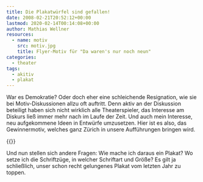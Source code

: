```yaml
---
title: Die Plakatwürfel sind gefallen!
date: 2008-02-21T20:52:12+00:00
lastmod: 2020-02-14T00:14:08+00:00
author: Mathias Wellner
resources:
  - name: motiv
    src: motiv.jpg
    title: Flyer-Motiv für "Da waren's nur noch neun"
categories:
  - theater
tags:
  - akitiv
  - plakat
---
```

War es Demokratie? Oder doch eher eine schleichende Resignation, wie sie bei Motiv-Diskussionen allzu oft auftritt. Denn aktiv an der Diskussion beteiligt haben sich nicht wirklich alle Theaterspieler, das Interesse am Diskurs ließ immer mehr nach im Laufe der Zeit. Und auch mein Interesse, neu aufgekommene Ideen in Entwürfe umzusetzen. Hier ist es also, das Gewinnermotiv, welches ganz Zürich in unsere Aufführungen bringen wird.

{{<responsive-image name="motiv">}}

Und nun stellen sich andere Fragen: Wie mache ich daraus ein Plakat? Wo setze ich die Schriftzüge, in welcher Schriftart und Größe? Es gilt ja schließlich, unser schon recht gelungenes Plakat vom letzten Jahr zu toppen.